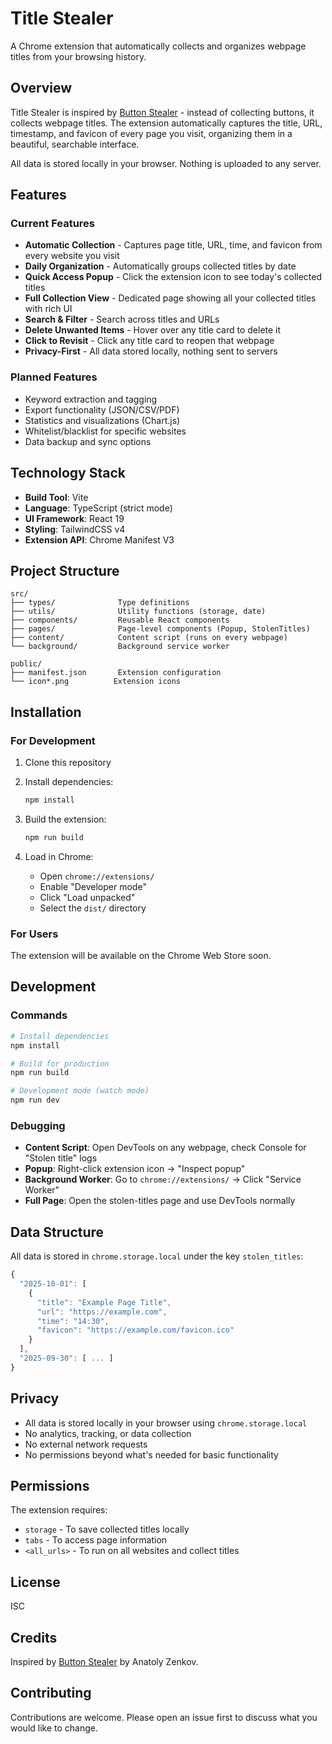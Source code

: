 # Title Stealer

A Chrome extension that automatically collects and organizes webpage titles from your browsing history.

## Overview

Title Stealer is inspired by [Button Stealer](https://chromewebstore.google.com/detail/button-stealer/iiikidmnimlpahbeknmkeonmemajpccj) - instead of collecting buttons, it collects webpage titles. The extension automatically captures the title, URL, timestamp, and favicon of every page you visit, organizing them in a beautiful, searchable interface.

All data is stored locally in your browser. Nothing is uploaded to any server.

## Features

### Current Features

- **Automatic Collection** - Captures page title, URL, time, and favicon from every website you visit
- **Daily Organization** - Automatically groups collected titles by date
- **Quick Access Popup** - Click the extension icon to see today's collected titles
- **Full Collection View** - Dedicated page showing all your collected titles with rich UI
- **Search & Filter** - Search across titles and URLs
- **Delete Unwanted Items** - Hover over any title card to delete it
- **Click to Revisit** - Click any title card to reopen that webpage
- **Privacy-First** - All data stored locally, nothing sent to servers

### Planned Features

- Keyword extraction and tagging
- Export functionality (JSON/CSV/PDF)
- Statistics and visualizations (Chart.js)
- Whitelist/blacklist for specific websites
- Data backup and sync options

## Technology Stack

- **Build Tool**: Vite
- **Language**: TypeScript (strict mode)
- **UI Framework**: React 19
- **Styling**: TailwindCSS v4
- **Extension API**: Chrome Manifest V3

## Project Structure

```
src/
├── types/              Type definitions
├── utils/              Utility functions (storage, date)
├── components/         Reusable React components
├── pages/              Page-level components (Popup, StolenTitles)
├── content/            Content script (runs on every webpage)
└── background/         Background service worker

public/
├── manifest.json       Extension configuration
└── icon*.png          Extension icons
```

## Installation

### For Development

1. Clone this repository
2. Install dependencies:
   ```bash
   npm install
   ```

3. Build the extension:
   ```bash
   npm run build
   ```

4. Load in Chrome:
   - Open `chrome://extensions/`
   - Enable "Developer mode"
   - Click "Load unpacked"
   - Select the `dist/` directory

### For Users

The extension will be available on the Chrome Web Store soon.

## Development

### Commands

```bash
# Install dependencies
npm install

# Build for production
npm run build

# Development mode (watch mode)
npm run dev
```

### Debugging

- **Content Script**: Open DevTools on any webpage, check Console for "Stolen title" logs
- **Popup**: Right-click extension icon → "Inspect popup"
- **Background Worker**: Go to `chrome://extensions/` → Click "Service Worker"
- **Full Page**: Open the stolen-titles page and use DevTools normally

## Data Structure

All data is stored in `chrome.storage.local` under the key `stolen_titles`:

```typescript
{
  "2025-10-01": [
    {
      "title": "Example Page Title",
      "url": "https://example.com",
      "time": "14:30",
      "favicon": "https://example.com/favicon.ico"
    }
  ],
  "2025-09-30": [ ... ]
}
```

## Privacy

- All data is stored locally in your browser using `chrome.storage.local`
- No analytics, tracking, or data collection
- No external network requests
- No permissions beyond what's needed for basic functionality

## Permissions

The extension requires:

- `storage` - To save collected titles locally
- `tabs` - To access page information
- `<all_urls>` - To run on all websites and collect titles

## License

ISC

## Credits

Inspired by [Button Stealer](https://github.com/anatolyzenkov/button-stealer) by Anatoly Zenkov.

## Contributing

Contributions are welcome. Please open an issue first to discuss what you would like to change.